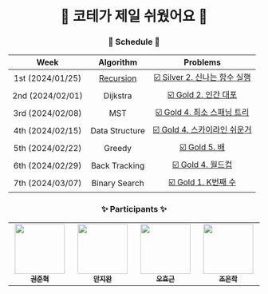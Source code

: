 <h1 align="center"> 🌟 코테가 제일 쉬웠어요 🌟 </h1>

<h3 align="center"> 📆 Schedule 📆 </h3>

<div align="center">

|Week|Algorithm|Problems|
|:-:|:-:|:-:|
|1st (2024/01/25)|[Recursion](https://github.com/BOAZ-bigdata/24-1_Study_CodingTestIsEasy/edit/main/1-Recursion)|[☑️ Silver 2. 신나는 함수 실행](https://www.acmicpc.net/problem/9184)|
|2nd (2024/02/01)|Dijkstra|[☑️ Gold 2. 인간 대포](https://www.acmicpc.net/problem/10473)|
|3rd (2024/02/08)|MST|[☑️ Gold 4. 최소 스패닝 트리](https://www.acmicpc.net/problem/1197)|
|4th (2024/02/15)|Data Structure|[☑️ Gold 4. 스카이라인 쉬운거](https://www.acmicpc.net/problem/1863)|
|5th (2024/02/22)|Greedy|[☑️ Gold 5. 배](https://www.acmicpc.net/problem/1092)|
|6th (2024/02/29)|Back Tracking|[☑️ Gold 4. 월드컵](https://www.acmicpc.net/problem/6987)|
|7th (2024/03/07)|Binary Search|[☑️ Gold 1. K번째 수](https://www.acmicpc.net/problem/1300)|

</div>

<h3 align="center"> ✨ Participants ✨ </h3>

<table align='center'>
    <tbody>
        <tr>
            <td align="center" valign="top" width="14.28%"><a href="https://github.com/tree-jhk"><img src="https://avatars.githubusercontent.com/u/97151660?v=4" width="100px;"/><br/><sub><b>권준혁</b></sub></a><br/></td>
            <td align="center" valign="top" width="14.28%"><a href="https://github.com/synoti21"><img src="https://avatars.githubusercontent.com/u/58936172?v=4" width="100px;"/><br/><sub><b>안지완</b></sub></a><br/></td>
            <td align="center" valign="top" width="14.28%"><a href="https://github.com/Zerohertz"><img src="https://avatars.githubusercontent.com/u/42334717?v=4" width="100px;"/><br/><sub><b>오효근</b></sub></a><br/></td>
            <td align="center" valign="top" width="14.28%"><a href="https://github.com/choeunhak"><img src="https://avatars.githubusercontent.com/u/59510736?v=4" width="100px;"/><br/><sub><b>조은학</b></sub></a><br/></td>
        </tr>
    </tbody>
</table>